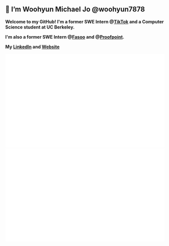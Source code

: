 ## 👋 I’m Woohyun Michael Jo @woohyun7878 

**Welcome to my GitHub! I'm a former SWE Intern @[**TikTok**](https://careers.tiktok.com/) and a Computer Science student at UC Berkeley.**

**I'm also a former SWE Intern @[**Fasoo**](https://en.fasoo.com/) and @[**Proofpoint**](https://www.proofpoint.com/us).**

**My [LinkedIn](https://linkedin.com/in/woohyunmjo) and [Website](https://woohyunmjo.com)**


<a href="https://github.com/woohyun7878/github-stats">

![](https://github.com/woohyun7878/github-stats/blob/master/generated/overview.svg)
![](https://github.com/woohyun7878/github-stats/blob/master/generated/languages.svg)

</a>
